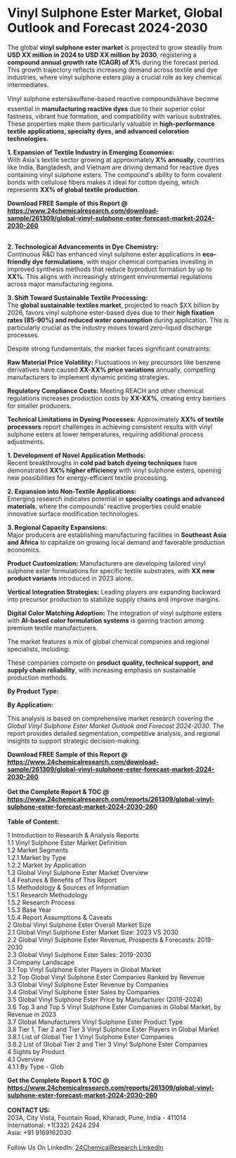 <h1>Vinyl Sulphone Ester Market, Global Outlook and Forecast 2024-2030</h1><p>The global <strong>vinyl sulphone ester market</strong> is projected to grow steadily from <strong>USD XX million in 2024 to USD XX million by 2030</strong>, registering a <strong>compound annual growth rate (CAGR) of X%</strong> during the forecast period. This growth trajectory reflects increasing demand across textile and dye industries, where vinyl sulphone esters play a crucial role as key chemical intermediates.</p><p>Vinyl sulphone estersâsulfone-based reactive compoundsâhave become essential in <strong>manufacturing reactive dyes</strong> due to their superior color fastness, vibrant hue formation, and compatibility with various substrates. These properties make them particularly valuable in <strong>high-performance textile applications, specialty dyes, and advanced coloration technologies</strong>.</p><p><strong>1. Expansion of Textile Industry in Emerging Economies:</strong><br>
With Asia's textile sector growing at approximately <strong>X% annually</strong>, countries like India, Bangladesh, and Vietnam are driving demand for reactive dyes containing vinyl sulphone esters. The compound's ability to form covalent bonds with cellulose fibers makes it ideal for cotton dyeing, which represents <strong>XX% of global textile production</strong>.</p><div><b>Download FREE Sample of this Report @ 
            <a href="https://www.24chemicalresearch.com/download-sample/261309/global-vinyl-sulphone-ester-forecast-market-2024-2030-260">
            https://www.24chemicalresearch.com/download-sample/261309/global-vinyl-sulphone-ester-forecast-market-2024-2030-260</a></b></div><br><p><strong>2. Technological Advancements in Dye Chemistry:</strong><br>
Continuous R&amp;D has enhanced vinyl sulphone ester applications in <strong>eco-friendly dye formulations</strong>, with major chemical companies investing in improved synthesis methods that reduce byproduct formation by up to <strong>XX%</strong>. This aligns with increasingly stringent environmental regulations across major manufacturing regions.</p><p><strong>3. Shift Toward Sustainable Textile Processing:</strong><br>
The <strong>global sustainable textiles market</strong>, projected to reach $XX billion by 2026, favors vinyl sulphone ester-based dyes due to their <strong>high fixation rates (85-90%) and reduced water consumption</strong> during application. This is particularly crucial as the industry moves toward zero-liquid discharge processes.</p><p>Despite strong fundamentals, the market faces significant constraints:</p><p><strong>Raw Material Price Volatility:</strong> Fluctuations in key precursors like benzene derivatives have caused <strong>XX-XX% price variations</strong> annually, compelling manufacturers to implement dynamic pricing strategies.</p><p><strong>Regulatory Compliance Costs:</strong> Meeting REACH and other chemical regulations increases production costs by <strong>XX-XX%</strong>, creating entry barriers for smaller producers.</p><p><strong>Technical Limitations in Dyeing Processes:</strong> Approximately <strong>XX% of textile processors</strong> report challenges in achieving consistent results with vinyl sulphone esters at lower temperatures, requiring additional process adjustments.</p><p><strong>1. Development of Novel Application Methods:</strong><br>
Recent breakthroughs in <strong>cold pad batch dyeing techniques</strong> have demonstrated <strong>XX% higher efficiency</strong> with vinyl sulphone esters, opening new possibilities for energy-efficient textile processing.</p><p><strong>2. Expansion into Non-Textile Applications:</strong><br>
Emerging research indicates potential in <strong>specialty coatings and advanced materials</strong>, where the compounds' reactive properties could enable innovative surface modification technologies.</p><p><strong>3. Regional Capacity Expansions:</strong><br>
Major producers are establishing manufacturing facilities in <strong>Southeast Asia and Africa</strong> to capitalize on growing local demand and favorable production economics.</p><p><strong>Product Customization:</strong> Manufacturers are developing tailored vinyl sulphone ester formulations for specific textile substrates, with <strong>XX new product variants</strong> introduced in 2023 alone.</p><p><strong>Vertical Integration Strategies:</strong> Leading players are expanding backward into precursor production to stabilize supply chains and improve margins.</p><p><strong>Digital Color Matching Adoption:</strong> The integration of vinyl sulphone esters with <strong>AI-based color formulation systems</strong> is gaining traction among premium textile manufacturers.</p><p>The market features a mix of global chemical companies and regional specialists, including:</p><p>These companies compete on <strong>product quality, technical support, and supply chain reliability</strong>, with increasing emphasis on sustainable production methods.</p><p><strong>By Product Type:</strong></p><p><strong>By Application:</strong></p><p>This analysis is based on comprehensive market research covering the <em>Global Vinyl Sulphone Ester Market Outlook and Forecast 2024-2030</em>. The report provides detailed segmentation, competitive analysis, and regional insights to support strategic decision-making.</p><div><b>Download FREE Sample of this Report @ 
            <a href="https://www.24chemicalresearch.com/download-sample/261309/global-vinyl-sulphone-ester-forecast-market-2024-2030-260">
            https://www.24chemicalresearch.com/download-sample/261309/global-vinyl-sulphone-ester-forecast-market-2024-2030-260</a></b></div><br><div><b>Get the Complete Report & TOC @ 
            <a href="https://www.24chemicalresearch.com/reports/261309/global-vinyl-sulphone-ester-forecast-market-2024-2030-260">
            https://www.24chemicalresearch.com/reports/261309/global-vinyl-sulphone-ester-forecast-market-2024-2030-260</a></b></div><br>
            <b>Table of Content:</b><p>1 Introduction to Research & Analysis Reports<br />
    1.1 Vinyl Sulphone Ester Market Definition<br />
    1.2 Market Segments<br />
        1.2.1 Market by Type<br />
        1.2.2 Market by Application<br />
    1.3 Global Vinyl Sulphone Ester Market Overview<br />
    1.4 Features & Benefits of This Report<br />
    1.5 Methodology & Sources of Information<br />
        1.5.1 Research Methodology<br />
        1.5.2 Research Process<br />
        1.5.3 Base Year<br />
        1.5.4 Report Assumptions & Caveats<br />
2 Global Vinyl Sulphone Ester Overall Market Size<br />
    2.1 Global Vinyl Sulphone Ester Market Size: 2023 VS 2030<br />
    2.2 Global Vinyl Sulphone Ester Revenue, Prospects & Forecasts: 2019-2030<br />
    2.3 Global Vinyl Sulphone Ester Sales: 2019-2030<br />
3 Company Landscape<br />
    3.1 Top Vinyl Sulphone Ester Players in Global Market<br />
    3.2 Top Global Vinyl Sulphone Ester Companies Ranked by Revenue<br />
    3.3 Global Vinyl Sulphone Ester Revenue by Companies<br />
    3.4 Global Vinyl Sulphone Ester Sales by Companies<br />
    3.5 Global Vinyl Sulphone Ester Price by Manufacturer (2019-2024)<br />
    3.6 Top 3 and Top 5 Vinyl Sulphone Ester Companies in Global Market, by Revenue in 2023<br />
    3.7 Global Manufacturers Vinyl Sulphone Ester Product Type<br />
    3.8 Tier 1, Tier 2 and Tier 3 Vinyl Sulphone Ester Players in Global Market<br />
        3.8.1 List of Global Tier 1 Vinyl Sulphone Ester Companies<br />
        3.8.2 List of Global Tier 2 and Tier 3 Vinyl Sulphone Ester Companies<br />
4 Sights by Product<br />
    4.1 Overview<br />
        4.1.1 By Type - Glob</p><div><b>Get the Complete Report & TOC @ 
            <a href="https://www.24chemicalresearch.com/reports/261309/global-vinyl-sulphone-ester-forecast-market-2024-2030-260">
            https://www.24chemicalresearch.com/reports/261309/global-vinyl-sulphone-ester-forecast-market-2024-2030-260</a></b></div><br><b>CONTACT US:</b><br>
            203A, City Vista, Fountain Road, Kharadi, Pune, India - 411014<br>
            International: +1(332) 2424 294<br>
            Asia: +91 9169162030 <br><br>
            Follow Us On LinkedIn: <a href="https://www.linkedin.com/company/24chemicalresearch/">24ChemicalResearch LinkedIn</a>